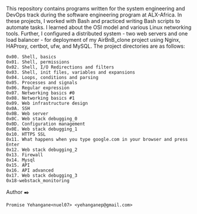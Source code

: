This repository contains programs written for the system engineering and DevOps track during the software engineering program
at ALX-Africa. In these projects, I worked with Bash and practiced writing Bash scripts to automate tasks. I learned about
the OSI model and various Linux networking tools. Further, I configured a distributed system - two web servers and one
load balancer - for deployment of my AirBnB_clone project using Nginx, HAProxy, certbot, ufw, and MySQL.
The project directories are as follows:

    0x00. Shell, basics
    0x01. Shell, permissions
    0x02. Shell, I/O Redirections and filters
    0x03. Shell, init files, variables and expansions
    0x04. Loops, conditions and parsing
    0x05. Processes and signals
    0x06. Regular expression
    0x07. Networking basics #0
    0x08. Networking basics #1
    0x09. Web infrastructure design
    0x0A. SSH
    0x0B. Web server
    0x0C. Web stack debugging_0
    0x0D. Configuration management
    0x0E. Web stack debugging_1
    0x10. HTTPS SSL
    0x11. What happens when you type google.com in your browser and press Enter
    0x12. Web stack debugging_2
    0x13. Firewall
    0x14. Mysql
    0x15. API
    0x16. API advanced
    0x17. Web stack debugging_3
    0x18-webstack_monitoring
   
Author ✒️

    Promise Yehangane<nuel07> <yehanganep@gmail.com>
